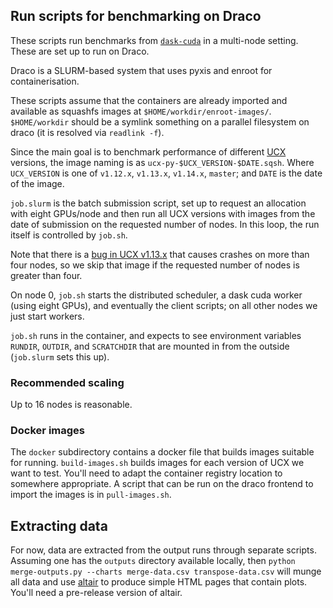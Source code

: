 ## Run scripts for benchmarking on Draco

These scripts run benchmarks from
[`dask-cuda`](https://github.com/rapidsai/dask-cuda) in a multi-node
setting. These are set up to run on Draco.

Draco is a SLURM-based system that uses pyxis and enroot for
containerisation.

These scripts assume that the containers are already imported and
available as squashfs images at `$HOME/workdir/enroot-images/`.
`$HOME/workdir` should be a symlink something on a parallel filesystem
on draco (it is resolved via `readlink -f`).

Since the main goal is to benchmark performance of different
[UCX](https://github.com/openucx/ucx) versions, the image naming is as
`ucx-py-$UCX_VERSION-$DATE.sqsh`. Where `UCX_VERSION` is one of
`v1.12.x`, `v1.13.x`, `v1.14.x`, `master`; and `DATE` is the date of
the image.

`job.slurm` is the batch submission script, set up to request an
allocation with eight GPUs/node and then run all UCX versions with
images from the date of submission on the requested number of nodes.
In this loop, the run itself is controlled by `job.sh`.

Note that there is a [bug in UCX
v1.13.x](https://github.com/openucx/ucx/issues/8461) that causes
crashes on more than four nodes, so we skip that image if the
requested number of nodes is greater than four.

On node 0, `job.sh` starts the distributed scheduler, a dask cuda
worker (using eight GPUs), and eventually the client scripts; on all
other nodes we just start workers.

`job.sh` runs in the container, and expects to see environment
variables `RUNDIR`, `OUTDIR`, and `SCRATCHDIR` that are mounted in
from the outside (`job.slurm` sets this up).


### Recommended scaling

Up to 16 nodes is reasonable.

### Docker images

The `docker` subdirectory contains a docker file that builds images
suitable for running. `build-images.sh` builds images for each version
of UCX we want to test. You'll need to adapt the container registry
location to somewhere appropriate. A script that can be run on the
draco frontend to import the images is in `pull-images.sh`.

## Extracting data

For now, data are extracted from the output runs through separate
scripts. Assuming one has the `outputs` directory available locally,
then `python merge-outputs.py --charts merge-data.csv
transpose-data.csv` will munge all data and use
[altair](https://altair-viz.github.io) to produce simple HTML pages
that contain plots. You'll need a pre-release version of altair.
